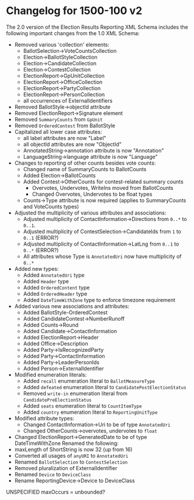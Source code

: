 # Changelog for 1500-100 v2

The 2.0 version of the Election Results Reporting XML Schema includes the following important changes from the 1.0 XML Schema:

- Removed various 'collection' elements:
  - BallotSelection->VoteCountsCollection
  - Election->BallotStyleCollection
  - Election->CandidateCollection
  - Election->ContestCollection
  - ElectionReport->GpUnitCollection
  - ElectionReport->OfficeCollection
  - ElectionReport->PartyCollection
  - ElectionReport->PersonCollection
  - all occurrences of ExternalIdentifiers
- Removed BallotStyle->objectId attribute
- Removed ElectionReport->Signature element
- Removed `SummaryCounts` from `GpUnit`
- Removed `OrderedContest` from BallotStyle
- Capitalized all lower case attributes:
  - all label attributes are now "Label"
  - all objectId attributes are now "ObjectId"
  - AnnotatedString->annotation attribute is now "Annotation"
  - LanguageString->language attribute is now "Language"
- Changes to reporting of other counts besides vote counts:
  - Changed name of SummaryCounts to BallotCounts
  - Added Election->BallotCounts
  - Added Contest->OtherCounts for contest-related summary counts
    - Overvotes, Undervotes, WriteIns moved from BallotCounts
    - Changed Overvotes, Undervotes to be float types
  - Counts->Type attribute is now required (applies to SummaryCounts and VoteCounts types)
- Adjusted the multiplicity of various attributes and associations:
  - Adjusted multiplicity of ContactInformation->Directions from `0..*` to `0..1`.
  - Adjusted multiplicity of ContestSelection->CandidateIds from `1` to `0..1` (ERROR?)
  - Adjusted multiplicity of ContactInformation->LatLng from `0..1` to `0..*` (ERROR?)
  - All attributes whose Type is `AnnotatedUri` now have multiplicity of `0..*`
- Added new types:
  - Added `AnnotatedUri` type
  - Added `Header` type
  - Added `OrderedContent` type
  - Added `OrderedHeader` type
  - Added `DateTimeWithZone` type to enforce timezone requirement
- Added various new associations and attributes:
  - Added BallotStyle-OrderedContest
  - Added CandidateContest->NumberRunoff  
  - Added Counts->Round
  - Added Candidate->ContactInformation
  - Added ElectionReport->Header
  - Added Office->Description
  - Added Party->IsRecognizedParty
  - Added Party->ContactInformation
  - Added Party->LeaderPersonIds
  - Added Person->ExternalIdentifier
- Modified enumeration literals:
  - Added `recall` enumeration literal to `BallotMeasureType`
  - Added `defeated` enumeration literal to `CandidatePostElectionStatus`
  - Removed `write-in` enumeration literal from `CandidatePreElectionStatus`
  - Added `seats` enumeration literal to `CountItemType`
  - Added `country` enumeration literal to `ReportingUnitType`
- Modified attribute types:
  - Changed ContactInformation->Uri to be of type `AnnotatedUri`
  - Changed OtherCounts->overvotes, undervotes to `float`
- Changed ElectionReport->GeneratedDate to be of type DateTimeWithZone
Renamed the following:
- maxLength of ShortString is now 32 (up from 16)
- Converted all usages of `anyURI` to `AnnotatedUri`
- Renamed `BallotSelection` to `ContestSelection`
- Removed pluralization of ExternalIdentifier
- Renamed `Device` to `DeviceClass`
- Rename ReportingDevice->Device to DeviceClass

UNSPECIFIED maxOccurs = unbounded?
